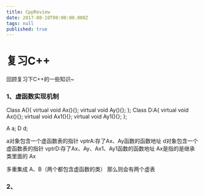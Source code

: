 ```yaml
---
title: CppReview
date: 2017-08-10T00:00:00.000Z
tags: null
published: true
---
```


# 复习C++ 

回顾复习下C++的一些知识~
<!-- more -->
### 1、虚函数实现机制
Class A(){
	virtual void Ax(){};
    virtual void Ay(){};
};
Class D:A{
	virtual void Ax(){};
	virtual void Ax1(){};
    virtual void Ay1(){};
};

A a;
D d;

a对象包含一个虚函数表的指针
vptrA:存了Ax、Ay函数的函数地址 
d对象包含一个虚函数表的指针
vptrD:存了Ax、Ay、Ax1、Ay1函数的函数地址 
Ax是指的是继承类里面的 Ax

多重集成 A、B（两个都包含虚函数的类） 那么则会有两个虚表 

### 2、





